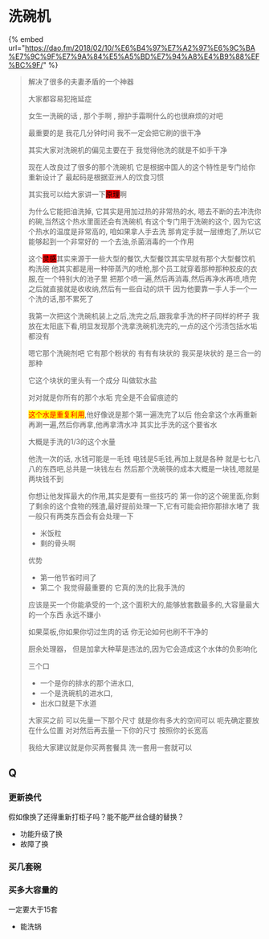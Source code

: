 # 洗碗机

{% embed url="https://dao.fm/2018/02/10/%E6%B4%97%E7%A2%97%E6%9C%BA%E7%9C%9F%E7%9A%84%E5%A5%BD%E7%94%A8%E4%B9%88%EF%BC%9F/" %}

> 解决了很多的夫妻矛盾的一个神器
>
> 大家都容易犯拖延症
>
> 女生一洗碗的话 , 那个手啊 , 擦护手霜啊什么的也很麻烦的对吧
>
> 最重要的是 我花几分钟时间 我不一定会把它刷的很干净
>
> 其实大家对洗碗机的偏见主要在于 我觉得他洗的就是不如手干净
>
> 现在人改良过了很多的那个洗碗机 它是根据中国人的这个特性是专门给你重新设计了 最起码是根据亚洲人的饮食习惯
>
>
>
> 其实我可以给大家讲一下<mark style="background-color:red;">原理</mark>啊&#x20;
>
> 为什么它能把油洗掉, 它其实是用加过热的非常热的水, 嗯去不断的去冲洗你的碗,当然这个热水里面还会有洗碗机 有这个专门用于洗碗的这个, 因为它这个热水的温度是非常高的, 咱如果拿人手去洗 那肯定手就一层缭炮了,所以它能够起到一个非常好的 一个去油,杀菌消毒的一个作用
>
>
>
> 这个<mark style="background-color:red;">灵感</mark>其实来源于一些大型的餐饮,大型餐饮其实早就有那个大型餐饮机构洗碗 他其实都是用一种带蒸汽的喷枪,那个员工就穿着那种那种胶皮的衣服,在一个特别大的池子里 把那个喷一遍,然后再消毒,然后再净水再喷,喷完之后就直接就是收收纳,然后有一些自动的烘干 因为他要靠一手人手一个一个洗的话,那不累死了
>
> 我第一次把这个洗碗机装上之后,洗完之后,跟我拿手洗的杯子同样的杯子 我放在太阳底下看,明显发现那个洗拿洗碗机洗完的,一点的这个污渍包括水垢都没有
>
>
>
> 嗯它那个洗碗剂吧 它有那个粉状的 有有有块状的 我买是块状的 是三合一的那种
>
> 它这个块状的里头有一个成分 叫做软水盐
>
> 对对就是你所有的那个水垢 完全是不会留痕迹的
>
>
>
> <mark style="color:red;">这个水是重复利用</mark>,他好像说是那个第一遍洗完了以后 他会拿这个水再重新再涮一遍,然后你再拿,他再拿清水冲 其实比手洗的这个要省水
>
> 大概是手洗的1/3的这个水量
>
>
>
> 他洗一次的话, 水钱可能是一毛钱 电钱是5毛钱,再加上就是各种 就是七七八八的东西吧,总共是一块钱左右 然后那个洗碗筷的成本大概是一块钱,嗯就是两块钱不到
>
>
>
> 你想让他发挥最大的作用,其实是要有一些技巧的 第一你的这个碗里面,你剩了剩余的这个食物的残渣,最好提前处理一下,它有可能会把你那排水堵了 我一般只有两类东西会有会处理一下
>
> * 米饭粒
> * 剩的骨头啊
>
>
>
> 优势
>
> * 第一他节省时间了&#x20;
> * 第二个 我觉得最重要的 它真的洗的比我手洗的
>
>
>
> 应该是买一个你能承受的一个,这个面积大的,能够放套数最多的,大容量最大的一个东西 永远不嫌小
>
>
>
> 如果菜板,你如果你切过生肉的话 你无论如何也刷不干净的
>
>
>
> 厨余处理器， 但是加拿大种草是违法的,因为它会造成这个水体的负影响化
>
>
>
> 三个口
>
> * 一个是你的排水的那个进水口,
> * 一个是洗碗机的进水口,
> * 出水口就是下水道
>
>
>
> 大家买之前 可以先量一下那个尺寸 就是你有多大的空间可以 呃先确定要放在什么位置 对对然后再去量一下你的尺寸 按照你的长宽高
>
>
>
> 我给大家建议就是你买两套餐具 洗一套用一套就可以



## Q

### 更新换代

假如像换了还得重新打柜子吗？能不能严丝合缝的替换？

* 功能升级了换
* 故障了换



### 买几套碗



### 买多大容量的

一定要大于15套

* 能洗锅
